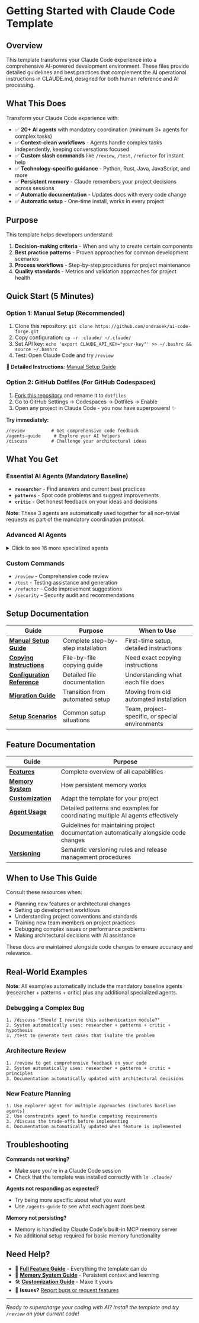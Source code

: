 # Getting Started with Claude Code Template

## Overview

This template transforms your Claude Code experience into a comprehensive AI-powered development environment. These files provide detailed guidelines and best practices that complement the AI operational instructions in CLAUDE.md, designed for both human reference and AI processing.

## What This Does

Transform your Claude Code experience with:
- ✅ **20+ AI agents** with mandatory coordination (minimum 3+ agents for complex tasks)
- ✅ **Context-clean workflows** - Agents handle complex tasks independently, keeping conversations focused
- ✅ **Custom slash commands** like `/review`, `/test`, `/refactor` for instant help
- ✅ **Technology-specific guidance** - Python, Rust, Java, JavaScript, and more
- ✅ **Persistent memory** - Claude remembers your project decisions across sessions
- ✅ **Automatic documentation** - Updates docs with every code change
- ✅ **Automatic setup** - One-time install, works in every project

## Purpose

This template helps developers understand:

1. **Decision-making criteria** - When and why to create certain components
2. **Best practice patterns** - Proven approaches for common development scenarios
3. **Process workflows** - Step-by-step procedures for project maintenance
4. **Quality standards** - Metrics and validation approaches for project health

## Quick Start (5 Minutes)

### Option 1: Manual Setup (Recommended)
1. Clone this repository: `git clone https://github.com/ondrasek/ai-code-forge.git`
2. Copy configuration: `cp -r .claude/ ~/.claude/`
3. Set API key: `echo 'export CLAUDE_API_KEY="your-key"' >> ~/.bashrc && source ~/.bashrc`
4. Test: Open Claude Code and try `/review`

**📖 Detailed Instructions**: [Manual Setup Guide](manual-setup-guide.md)

### Option 2: GitHub Dotfiles (For GitHub Codespaces)
1. [Fork this repository](https://github.com/ondrasek/ai-code-forge/fork) and rename it to `dotfiles`
2. Go to GitHub Settings → Codespaces → Dotfiles → Enable
3. Open any project in Claude Code - you now have superpowers! ✨

**Try immediately:**
```
/review          # Get comprehensive code feedback
/agents-guide     # Explore your AI helpers
/discuss         # Challenge your architectural ideas
```

## What You Get

### Essential AI Agents (Mandatory Baseline)
- **`researcher`** - Find answers and current best practices
- **`patterns`** - Spot code problems and suggest improvements
- **`critic`** - Get honest feedback on your ideas and decisions

**Note**: These 3 agents are automatically used together for all non-trivial requests as part of the mandatory coordination protocol.

### Advanced AI Agents
<details>
<summary>Click to see 16 more specialized agents</summary>

**Problem Solving:**
- `hypothesis` - Scientific debugging approach
- `constraints` - Handle competing requirements
- `resolver` - Mediate conflicting approaches

**Code Quality:**
- `completer` - Find missing functionality and TODOs
- `whisper` - Micro-improvements and polish
- `invariants` - Type safety and state machines

**Architecture:**
- `explorer` - Generate multiple solution approaches
- `axioms` - First-principles reasoning
- `context` - Deep system understanding
- `principles` - Apply SOLID, DRY, KISS principles

**Workflow:**
- `generator` - Code generation and templates
- `prompter` - AI agent development
- `time` - Historical analysis and evolution
- `connector` - Cross-domain creative solutions
- `git-tagger` - Automatic release management
- `git-troubleshooter` - Git error diagnosis and resolution

</details>

### Custom Commands
- `/review` - Comprehensive code review
- `/test` - Testing assistance and generation
- `/refactor` - Code improvement suggestions
- `/security` - Security audit and recommendations

## Setup Documentation

| Guide | Purpose | When to Use |
|-------|---------|-------------|
| **[Manual Setup Guide](manual-setup-guide.md)** | Complete step-by-step installation | First-time setup, detailed instructions |
| **[Copying Instructions](copying-instructions.md)** | File-by-file copying guide | Need exact copying instructions |
| **[Configuration Reference](configuration-reference.md)** | Detailed file documentation | Understanding what each file does |
| **[Migration Guide](migration-guide.md)** | Transition from automated setup | Moving from old automated installation |
| **[Setup Scenarios](setup-scenarios.md)** | Common setup situations | Team, project-specific, or special environments |

## Feature Documentation

| Guide | Purpose |
|-------|---------|
| **[Features](features.md)** | Complete overview of all capabilities |
| **[Memory System](memory-system.md)** | How persistent memory works |
| **[Customization](customization.md)** | Adapt the template for your project |
| **[Agent Usage](agent-usage.md)** | Detailed patterns and examples for coordinating multiple AI agents effectively |
| **[Documentation](documentation.md)** | Guidelines for maintaining project documentation automatically alongside code changes |
| **[Versioning](versioning.md)** | Semantic versioning rules and release management procedures |

## When to Use This Guide

Consult these resources when:

- Planning new features or architectural changes
- Setting up development workflows
- Understanding project conventions and standards
- Training new team members on project practices
- Debugging complex issues or performance problems
- Making architectural decisions with AI assistance

These docs are maintained alongside code changes to ensure accuracy and relevance.

## Real-World Examples

**Note**: All examples automatically include the mandatory baseline agents (researcher + patterns + critic) plus any additional specialized agents.

### Debugging a Complex Bug
```
1. /discuss "Should I rewrite this authentication module?"
2. System automatically uses: researcher + patterns + critic + hypothesis
3. /test to generate test cases that isolate the problem
```

### Architecture Review
```
1. /review to get comprehensive feedback on your code
2. System automatically uses: researcher + patterns + critic + principles
3. Documentation automatically updated with architectural decisions
```

### New Feature Planning
```
1. Use explorer agent for multiple approaches (includes baseline agents)
2. Use constraints agent to handle competing requirements
3. /discuss the trade-offs before implementing
4. Documentation automatically updated when feature is implemented
```

## Troubleshooting

**Commands not working?**
- Make sure you're in a Claude Code session
- Check that the template was installed correctly with `ls .claude/`

**Agents not responding as expected?**
- Try being more specific about what you want
- Use `/agents-guide` to see what each agent does best

**Memory not persisting?**
- Memory is handled by Claude Code's built-in MCP memory server
- No additional setup required for basic memory functionality

## Need Help?

- 📖 **[Full Feature Guide](features.md)** - Everything the template can do
- 🧠 **[Memory System Guide](memory-system.md)** - Persistent context and learning
- 🛠️ **[Customization Guide](customization.md)** - Make it yours
- 🐛 **Issues?** [Report bugs or request features](https://github.com/ondrasek/ai-code-forge/issues)

---

*Ready to supercharge your coding with AI? Install the template and try `/review` on your current code!*